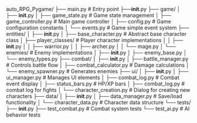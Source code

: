 
auto_RPG_Pygame/
├── main.py                 # Entry point
├──__init__.py
├── game/
│   ├── __init__.py
│   ├── game_state.py       # Game state management
│   ├── game_controller.py  # Main game controller
│   ├── config.py           # Game configuration constants
│   └── events.py           # Game simple event system
├── entities/
│   ├── __init__.py
│   ├── base_character.py   # Abstract base character class
│   ├── player_classes/     # Player character implementations
│   │   ├── __init__.py
│   │   ├── warrior.py
│   │   ├── archer.py
│   │   └── mage.py
│   └── enemies/            # Enemy implementations
│       ├── __init__.py
│       ├── enemy_base.py
│       └── enemy_types.py
├── combat/
│   ├── __init__.py
│   ├── battle_manager.py   # Controls battle flow
│   ├── combat_calculator.py # Damage calculations
│   └── enemy_spawner.py    # Generates enemies
├── ui/
│   ├── __init__.py
│   ├── ui_manager.py       # Manages UI elements
│   ├── combat_log.py       # Combat event display
│   ├── status_bars.py      # HP/XP bars
│   ├── combat_log.py       # combat log for fights
│   └── character_creation.py # Dialog for creating new characters
├── data/
│   ├── __init__.py
│   ├── data_manager.py     # Save/load functionality
│   └── character_data.py   # Character data structure
└── tests/
    ├── __init__.py
    ├── test_combat.py      # Combat system tests
    └── test_ai.py          # AI behavior tests
